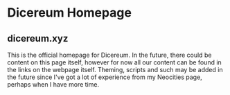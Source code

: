 # Dicereum Homepage
## dicereum.xyz

This is the official homepage for Dicereum. In the future, there could be content on this page itself, however for now all our content can be found in the links on the webpage itself.
Theming, scripts and such may be added in the future since I've got a lot of experience from my Neocities page, perhaps when I have more time.
